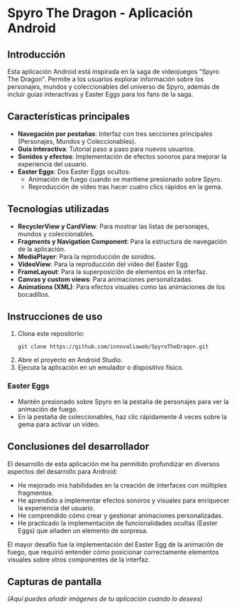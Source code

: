 # Spyro The Dragon - Aplicación Android

## Introducción
Esta aplicación Android está inspirada en la saga de videojuegos "Spyro The Dragon". Permite a los usuarios explorar información sobre los personajes, mundos y coleccionables del universo de Spyro, además de incluir guías interactivas y Easter Eggs para los fans de la saga.

## Características principales
- **Navegación por pestañas**: Interfaz con tres secciones principales (Personajes, Mundos y Coleccionables).
- **Guía interactiva**: Tutorial paso a paso para nuevos usuarios.
- **Sonidos y efectos**: Implementación de efectos sonoros para mejorar la experiencia del usuario.
- **Easter Eggs**: Dos Easter Eggs ocultos:
  - Animación de fuego cuando se mantiene presionado sobre Spyro.
  - Reproducción de vídeo tras hacer cuatro clics rápidos en la gema.

## Tecnologías utilizadas
- **RecyclerView y CardView**: Para mostrar las listas de personajes, mundos y coleccionables.
- **Fragments y Navigation Component**: Para la estructura de navegación de la aplicación.
- **MediaPlayer**: Para la reproducción de sonidos.
- **VideoView**: Para la reproducción del vídeo del Easter Egg.
- **FrameLayout**: Para la superposición de elementos en la interfaz.
- **Canvas y custom views**: Para animaciones personalizadas.
- **Animations (XML)**: Para efectos visuales como las animaciones de los bocadillos.

## Instrucciones de uso
1. Clona este repositorio:
   ```
   git clone https://github.com/innovaliaweb/SpyroTheDragon.git
   ```
2. Abre el proyecto en Android Studio.
3. Ejecuta la aplicación en un emulador o dispositivo físico.

### Easter Eggs
- Mantén presionado sobre Spyro en la pestaña de personajes para ver la animación de fuego.
- En la pestaña de coleccionables, haz clic rápidamente 4 veces sobre la gema para activar un vídeo.

## Conclusiones del desarrollador
El desarrollo de esta aplicación me ha permitido profundizar en diversos aspectos del desarrollo para Android:

- He mejorado mis habilidades en la creación de interfaces con múltiples fragmentos.
- He aprendido a implementar efectos sonoros y visuales para enriquecer la experiencia del usuario.
- He comprendido cómo crear y gestionar animaciones personalizadas.
- He practicado la implementación de funcionalidades ocultas (Easter Eggs) que añaden un elemento de sorpresa.

El mayor desafío fue la implementación del Easter Egg de la animación de fuego, que requirió entender cómo posicionar correctamente elementos visuales sobre otros componentes de la interfaz.

## Capturas de pantalla
*(Aquí puedes añadir imágenes de tu aplicación cuando lo desees)*
